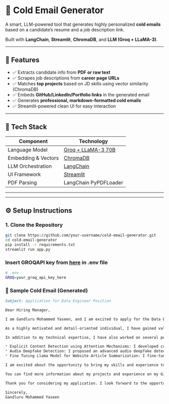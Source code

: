 # 📧 Cold Email Generator

A smart, LLM-powered tool that generates highly personalized **cold emails** based on a candidate’s resume and a job description link.

Built with **LangChain**, **Streamlit**, **ChromaDB**, and **LLM (Groq + LLaMA-3)**.

---

## 🚀 Features

- ✅ Extracts candidate info from **PDF or raw text**
- ✅ Scrapes job descriptions from **career page URLs**
- ✅ Matches **top projects** based on JD skills using vector similarity (ChromaDB)
- ✅ Embeds **GitHub/LinkedIn/Portfolio links** in the generated email
- ✅ Generates **professional, markdown-formatted cold emails**
- ✅ Streamlit-powered clean UI for easy interaction

---


## 🧠 Tech Stack

| Component          | Technology                |
|--------------------|---------------------------|
| Language Model     | [Groq + LLaMA-3 70B](https://groq.com) |
| Embedding & Vectors| [ChromaDB](https://www.trychroma.com/) |
| LLM Orchestration  | [LangChain](https://www.langchain.com) |
| UI Framework       | [Streamlit](https://streamlit.io/) |
| PDF Parsing        | LangChain PyPDFLoader     |

---


---

## ⚙️ Setup Instructions

### 1. Clone the Repository

```bash
git clone https://github.com/your-username/cold-email-generator.git
cd cold-email-generator
pip install -r requirements.txt
streamlit run app.py
```
### Insert GROQAPI key from [here](https://groq.com/) in .env file
```bash
# .env
GROQ=your_groq_api_key_here
```

### 📧 Sample Cold Email (Generated)

```markdown
Subject: Application for Data Engineer Position

Dear Hiring Manager,

I am Gandluru Mohammed Yaseen, and I am excited to apply for the Data Engineer position at your esteemed organization. With a strong foundation in data-related occupations and a passion for working with cutting-edge technologies, I am confident that I would be an excellent fit for this role.

As a highly motivated and detail-oriented individual, I have gained valuable experience in my previous internship at Data Valley, where I implemented a Recommendation System for Movie Recommendations and proposed solutions using Machine Learning and Artificial Intelligence. My technical skills include proficiency in Python, PyTorch, TensorFlow, and experience with tools such as Serper API, BeautifulSoup, and Hugging Face models.

In addition to my technical expertise, I have also worked on several personal projects that demonstrate my capabilities in data engineering. Some of my notable projects include:

* Explicit Content Detection using Attention Mechanisms: I developed cutting-edge deep learning models using Vision Transformer (ViT) and Swin ViT for high-precision feature extraction. (GitHub: https://github.com/yaseeng-md/Explicit-Content-Detection)
* Audio Deepfake Detection: I proposed an advanced audio deepfake detection system using CNN, RNN, and LSTM architecture. (GitHub: https://github.com/yaseeng-md/Audio-DeepFake-Detection)
* Fine Tuning Llama Model for Website Article Summarization: I fine-tuned a LLaMA 2 7B model for automatic summarization of website articles.

I am excited about the opportunity to bring my skills and experience to a role where I can design and build simple, reusable components of larger processes or frameworks to support analytics products. I am confident that my strong work ethic, attention to detail, and ability to work collaboratively with cross-functional teams would make me a valuable asset to your organization.

You can find more information about my projects and experience on my GitHub profile: https://github.com/yaseeng-md. Unfortunately, I do not have a LinkedIn profile or personal website at this time. However, I can be reached at my email address: gandlurumohammedyaseen@gmail.com or my mobile number: 8328377285.

Thank you for considering my application. I look forward to the opportunity to discuss my qualifications further and learn more about your team's work.

Sincerely,
Gandluru Mohammed Yaseen
```



